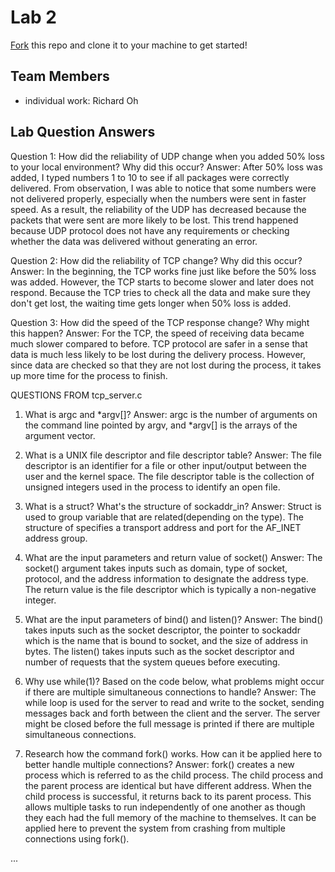 # Lab 2
[Fork](https://docs.github.com/en/get-started/quickstart/fork-a-repo) this repo and clone it to your machine to get started!

## Team Members
- individual work: Richard Oh

## Lab Question Answers
Question 1: How did the reliability of UDP change when you added 50% loss to your local environment? Why did this occur?
Answer: After 50% loss was added, I typed numbers 1 to 10 to see if all packages were correctly delivered.
From observation, I was able to notice that some numbers were not delivered properly, especially when the numbers were sent in faster speed.
As a result, the reliability of the UDP has decreased because the packets that were sent are more likely to be lost.
This trend happened because UDP protocol does not have any requirements or checking whether the data was delivered without generating an error.

Question 2: How did the reliability of TCP change? Why did this occur?
Answer: In the beginning, the TCP works fine just like before the 50% loss was added. However, the TCP starts to become 
slower and later does not respond. Because the TCP tries to check all the data and make sure they 
don't get lost, the waiting time gets longer when 50% loss is added.

Question 3: How did the speed of the TCP response change? Why might this happen?
Answer: For the TCP, the speed of receiving data became much slower compared to before. 
TCP protocol are safer in a sense that data is much less likely to be lost during the delivery process. 
However, since data are checked so that they are not lost during the process, it takes up more time for the process to finish.

QUESTIONS FROM tcp_server.c
1. What is argc and *argv[]?
Answer: argc is the number of arguments on the command line pointed by argv, and *argv[] is the arrays of the argument vector.

2. What is a UNIX file descriptor and file descriptor table?
Answer: The file descriptor is an identifier for a file or other input/output between the user and the kernel space.
The file descriptor table is the collection of unsigned integers used in the process to identify an open file.

3. What is a struct? What's the structure of sockaddr_in?
Answer: Struct is used to group variable that are related(depending on the type). 
The structure of specifies a transport address and port for the AF_INET address group.

4. What are the input parameters and return value of socket()
Answer: The socket() argument takes inputs such as domain, type of socket, protocol, and the address information to designate the address type.
The return value is the file descriptor which is typically a non-negative integer.

5. What are the input parameters of bind() and listen()?
Answer: The bind() takes inputs such as the socket descriptor, the pointer to sockaddr which is the name that is bound to socket, and the size of address in bytes.
The listen() takes inputs such as the socket descriptor and number of requests that the system queues before executing. 

6. Why use while(1)? Based on the code below, what problems might occur if there are multiple simultaneous connections to handle?
Answer: The while loop is used for the server to read and write to the socket, sending messages back and forth between the client and the server. The server might be closed before the full message is printed if there are multiple simultaneous connections.

7. Research how the command fork() works. How can it be applied here to better handle multiple connections?
Answer: fork() creates a new process which is referred to as the child process. 
The child process and the parent process are identical but have different address. 
When the child process is successful, it returns back to its parent process.
This allows multiple tasks to run independently of one another as though they each had the full memory of the machine to themselves.
It can be applied here to prevent the system from crashing from multiple connections using fork().

...
